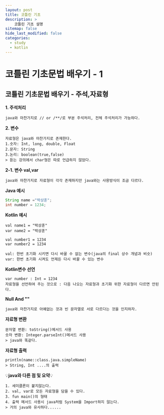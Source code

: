 ```yaml
---
layout: post
title: 코틀린 기초
description: >
    코틀린 기초 설명
sitemap: false
hide_last_modified: false
categories:
  - study
  - kotlin
---
```


# 코틀린 기초문법 배우기 - 1

## 코틀린 기초문법 배우기 - 주석,자료형

**1. 주석처리**
~~~
java와 마찬가지로 // or /**/로 부분 주석처리, 전체 주석처리가 가능하다.
~~~


**2. 변수**
~~~
자료형은 java와 마찬가지로 존재한다.
1.숫자: Int, long, double, Float
2.문자: String
3.논리: boolean(true,false)
> 듣는 강의에서 char형은 따로 언급하지 않았다.
~~~
**2-1. 변수 val,var**
~~~
java와 마찬가지로 자료형이 각각 존재하지만 java와는 사용방식이 조금 다르다.
~~~
**Java 예시**
~~~java
String name ="박상훈";
int number = 1234;
~~~

**Kotlin 예시**
~~~
val name1 = "박상훈"
var name2 = "박상훈"

val number1 = 1234
var number2 = 1234
~~~

~~~
val: 한번 초기화 시키면 다시 바꿀 수 없는 변수(java의 final 상수 개념과 비슷)
var: 한번 초기화 시켜도 언제든 다시 바꿀 수 있는 변수
~~~
**Kotlin변수 선언**
~~~
var number : Int = 1234
자료형을 선언하여 주는 것으로 : 다음 나오는 자료형과 초기화 위한 자료형이 다르면 안된다.
~~~
**Null And ""**
~~~
java와 마찬가지로 아예없는 것과 빈 문자열로 서로 다르다는 것을 인지하자.
~~~
**자료형 변환**
~~~
문자열 변환: toString()메서드 사용
숫자 변환: Integer.parseInt()메서드 사용
> java와 똑같다.
~~~
**자료형 출력**
~~~
println(name::class.java.simpleName)
> String, Int ....의 출력
~~~

💡**java와 다른 점 및 요약**💡
~~~
1. 세미클론이 붙지않는다.
2. val, var로 모든 자료형을 담을 수 있다.
3. fun main()의 형태
4. 출력 메서드 사용시 java처럼 System을 Import하지 않는다.
> 거의 java와 유사하다......
~~~
